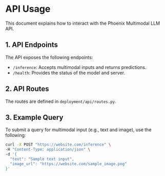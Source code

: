 # API Usage

This document explains how to interact with the Phoenix Multimodal LLM API.

## 1. API Endpoints

The API exposes the following endpoints:

- `/inference`: Accepts multimodal inputs and returns predictions.
- `/health`: Provides the status of the model and server.

## 2. API Routes

The routes are defined in `deployment/api/routes.py`.

## 3. Example Query

To submit a query for multimodal input (e.g., text and image), use the following:

```bash
curl -X POST "https://website.com/inference" \
-H "Content-Type: application/json" \
-d '{
  "text": "Sample text input",
  "image_url": "https://website.com/sample_image.png"
}'
```
